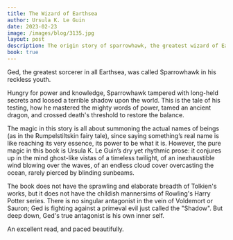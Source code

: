 ```yaml
---
title: The Wizard of Earthsea
author: Ursula K. Le Guin
date: 2023-02-23
image: /images/blog/3135.jpg
layout: post
description: The origin story of sparrowhawk, the greatest wizard of Earthsea. As the young boy learns to be a wizard, his pride and ego causes him to take some mis-steps; and as a young man, he uses his skill and resourcefulness to rectify those mis-steps
book: true
---
```


Ged, the greatest sorcerer in all Earthsea, was called Sparrowhawk in his reckless youth.

Hungry for power and knowledge, Sparrowhawk tampered with long-held secrets and loosed a terrible shadow upon the world. This is the tale of his testing, how he mastered the mighty words of power, tamed an ancient dragon, and crossed death's threshold to restore the balance.

The magic in this story is all about summoning the actual names of beings (as in the Rumpelstiltskin fairy tale), since saying something’s real name is like reaching its very essence, its power to be what it is. However, the pure magic in this book is Ursula K. Le Guin’s dry yet rhythmic prose: it conjures up in the mind ghost-like vistas of a timeless twilight, of an inexhaustible wind blowing over the waves, of an endless cloud cover overcasting the ocean, rarely pierced by blinding sunbeams.

The book does not have the sprawling and elaborate breadth of Tolkien's works, but it does not have the childish mannersims of Rowling's Harry Potter series. There is no singular antagonist in the vein of Voldemort or Sauron; Ged is fighting against a primeval evil just called the "Shadow". But deep down, Ged's true antagonist is his own inner self.

An excellent read, and paced beautifully.
